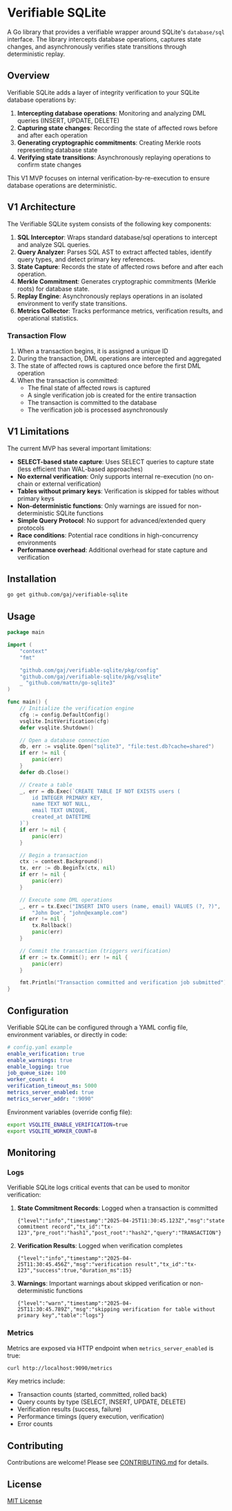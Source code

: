 # Verifiable SQLite

A Go library that provides a verifiable wrapper around SQLite's `database/sql` interface. The library intercepts database operations, captures state changes, and asynchronously verifies state transitions through deterministic replay.

## Overview

Verifiable SQLite adds a layer of integrity verification to your SQLite database operations by:

1. **Intercepting database operations**: Monitoring and analyzing DML queries (INSERT, UPDATE, DELETE)
2. **Capturing state changes**: Recording the state of affected rows before and after each operation
3. **Generating cryptographic commitments**: Creating Merkle roots representing database state
4. **Verifying state transitions**: Asynchronously replaying operations to confirm state changes

This V1 MVP focuses on internal verification-by-re-execution to ensure database operations are deterministic.

## V1 Architecture

The Verifiable SQLite system consists of the following key components:

1. **SQL Interceptor**: Wraps standard database/sql operations to intercept and analyze SQL queries.
2. **Query Analyzer**: Parses SQL AST to extract affected tables, identify query types, and detect primary key references.
3. **State Capture**: Records the state of affected rows before and after each operation.
4. **Merkle Commitment**: Generates cryptographic commitments (Merkle roots) for database state.
5. **Replay Engine**: Asynchronously replays operations in an isolated environment to verify state transitions.
6. **Metrics Collector**: Tracks performance metrics, verification results, and operational statistics.

### Transaction Flow

1. When a transaction begins, it is assigned a unique ID
2. During the transaction, DML operations are intercepted and aggregated
3. The state of affected rows is captured once before the first DML operation
4. When the transaction is committed:
   - The final state of affected rows is captured
   - A single verification job is created for the entire transaction
   - The transaction is committed to the database
   - The verification job is processed asynchronously

## V1 Limitations

The current MVP has several important limitations:

- **SELECT-based state capture**: Uses SELECT queries to capture state (less efficient than WAL-based approaches)
- **No external verification**: Only supports internal re-execution (no on-chain or external verification)
- **Tables without primary keys**: Verification is skipped for tables without primary keys
- **Non-deterministic functions**: Only warnings are issued for non-deterministic SQLite functions
- **Simple Query Protocol**: No support for advanced/extended query protocols
- **Race conditions**: Potential race conditions in high-concurrency environments
- **Performance overhead**: Additional overhead for state capture and verification

## Installation

```bash
go get github.com/gaj/verifiable-sqlite
```

## Usage

```go
package main

import (
    "context"
    "fmt"

    "github.com/gaj/verifiable-sqlite/pkg/config"
    "github.com/gaj/verifiable-sqlite/pkg/vsqlite"
    _ "github.com/mattn/go-sqlite3"
)

func main() {
    // Initialize the verification engine
    cfg := config.DefaultConfig()
    vsqlite.InitVerification(cfg)
    defer vsqlite.Shutdown()

    // Open a database connection
    db, err := vsqlite.Open("sqlite3", "file:test.db?cache=shared")
    if err != nil {
        panic(err)
    }
    defer db.Close()

    // Create a table
    _, err = db.Exec(`CREATE TABLE IF NOT EXISTS users (
        id INTEGER PRIMARY KEY,
        name TEXT NOT NULL,
        email TEXT UNIQUE,
        created_at DATETIME
    )`)
    if err != nil {
        panic(err)
    }

    // Begin a transaction
    ctx := context.Background()
    tx, err := db.BeginTx(ctx, nil)
    if err != nil {
        panic(err)
    }

    // Execute some DML operations
    _, err = tx.Exec("INSERT INTO users (name, email) VALUES (?, ?)",
        "John Doe", "john@example.com")
    if err != nil {
        tx.Rollback()
        panic(err)
    }

    // Commit the transaction (triggers verification)
    if err := tx.Commit(); err != nil {
        panic(err)
    }

    fmt.Println("Transaction committed and verification job submitted")
}
```

## Configuration

Verifiable SQLite can be configured through a YAML config file, environment variables, or directly in code:

```yaml
# config.yaml example
enable_verification: true
enable_warnings: true
enable_logging: true
job_queue_size: 100
worker_count: 4
verification_timeout_ms: 5000
metrics_server_enabled: true
metrics_server_addr: ":9090"
```

Environment variables (override config file):
```bash
export VSQLITE_ENABLE_VERIFICATION=true
export VSQLITE_WORKER_COUNT=8
```

## Monitoring

### Logs

Verifiable SQLite logs critical events that can be used to monitor verification:

1. **State Commitment Records**: Logged when a transaction is committed
   ```
   {"level":"info","timestamp":"2025-04-25T11:30:45.123Z","msg":"state commitment record","tx_id":"tx-123","pre_root":"hash1","post_root":"hash2","query":"TRANSACTION"}
   ```

2. **Verification Results**: Logged when verification completes
   ```
   {"level":"info","timestamp":"2025-04-25T11:30:45.456Z","msg":"verification result","tx_id":"tx-123","success":true,"duration_ms":15}
   ```

3. **Warnings**: Important warnings about skipped verification or non-deterministic functions
   ```
   {"level":"warn","timestamp":"2025-04-25T11:30:45.789Z","msg":"skipping verification for table without primary key","table":"logs"}
   ```

### Metrics

Metrics are exposed via HTTP endpoint when `metrics_server_enabled` is true:

```bash
curl http://localhost:9090/metrics
```

Key metrics include:
- Transaction counts (started, committed, rolled back)
- Query counts by type (SELECT, INSERT, UPDATE, DELETE)
- Verification results (success, failure)
- Performance timings (query execution, verification)
- Error counts

## Contributing

Contributions are welcome! Please see [CONTRIBUTING.md](CONTRIBUTING.md) for details.

## License

[MIT License](LICENSE)